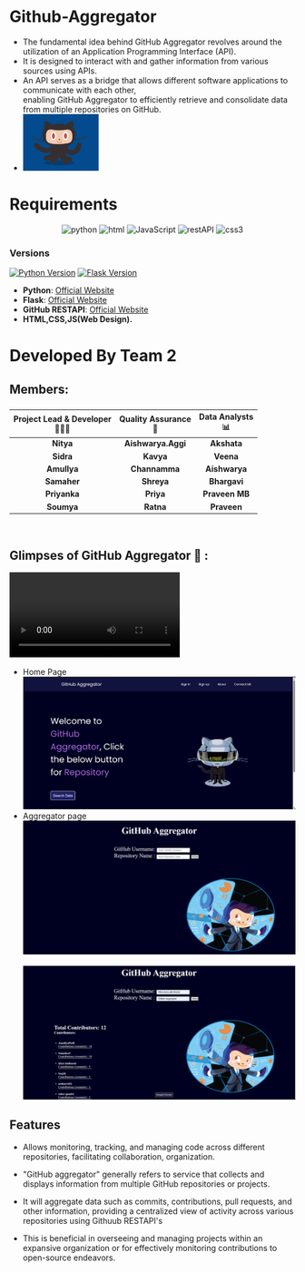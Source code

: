 # Github-Aggregator
- The fundamental idea behind GitHub Aggregator revolves around the utilization of an Application Programming Interface (API).
- It is designed to interact with and gather information from various sources using APIs. 
- An API serves as a bridge that allows different software applications to communicate with each other,<br> enabling GitHub Aggregator to efficiently retrieve and consolidate data from multiple repositories on GitHub.
- 
  ![](https://github.com/AmullyaPatil/Prodevan-intern/blob/main/git1.gif)
# Requirements

<p align="center">
    <img src="https://img.shields.io/badge/Python-yellow?style=for-the-badge&logo=python&logoColor=blue" alt="python" />
    <img src="https://img.shields.io/badge/HTML-orange?style=for-the-badge&logo=html5&logoColor=white" alt="html" />
    <img src="https://img.shields.io/badge/JavaScript-323330?style=for-the-badge&logo=javascript&logoColor=F7DF1E" alt="JavaScript" />
    <img src="https://img.shields.io/badge/Rest_API-02303A?style=for-the-badge&logo=react-router&logoColor=white" alt="restAPI"/>
    <img src="https://img.shields.io/badge/CSS-1572B6?style=for-the-badge&logo=css3&logoColor=white" alt="css3"/>   

</p>

### Versions

[![Python Version](https://img.shields.io/badge/Python-3.12.0-yellow.svg)](https://python.org/)
[![Flask Version](https://img.shields.io/badge/Flask-3.12.0-blue.svg)](https://pypi.org/)

- **Python**: [Official Website](https://python.org/)
- **Flask**: [Official Website](https://pypi.org/)
- **GitHub RESTAPI**: [Official Website](https://docs.github.com/en/rest/guides/getting-started-with-the-rest-api)
- **HTML,CSS,JS(Web Design).**<br>
    
# Developed By Team 2

## Members:
###
| **Project Lead & Developer<br>👩🏻‍💻** | **Quality Assurance<br>🔎** | **Data Analysts<br> 📊**|
| :-------------: | :-------------: | :-------------: |
|  **Nitya**  |  **Aishwarya.Aggi**   | **Akshata**  |
| **Sidra**  |  **Kavya** | **Veena**  |
|**Amullya**  | **Channamma** | **Aishwarya**  |
| **Samaher**  | **Shreya**  | **Bhargavi**  |
| **Priyanka**  | **Priya**  | **Praveen MB**  |
| **Soumya**  | **Ratna**  | **Praveen**  |
<br>

## Glimpses of GitHub Aggregator 🙈 :

 ![demo](https://github.com/AmullyaPatil/Github-Aggregator/blob/main/Git-aggre%20Demo.webm)

- Home Page
 ![home](https://github.com/AmullyaPatil/Github-Aggregator/blob/main/home%20pg.png)
- Aggregator page
  ![aggregator](https://github.com/AmullyaPatil/Github-Aggregator/blob/main/aggregator.png)
  <br><br>![aggregator](https://github.com/AmullyaPatil/Github-Aggregator/blob/main/aggregator%20result.png)
  

  
## Features

- Allows monitoring, tracking, and managing code across different repositories, facilitating collaboration, organization.
  
- "GitHub aggregator" generally refers to service that collects and displays information from multiple GitHub repositories or projects.
- It will aggregate data such as commits, contributions, pull requests, and other information, providing a centralized view of activity across various repositories using 
  Githuub RESTAPI's
- This is beneficial in overseeing and managing projects within an expansive organization or for effectively monitoring contributions to open-source endeavors.


